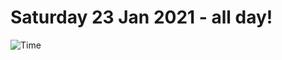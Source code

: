 # Saturday 23 Jan 2021 - all day!
![Time](https://github.com/rich-ctm/today/workflows/Time/badge.svg)
